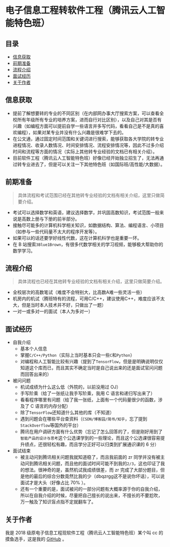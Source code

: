 # 电子信息工程转软件工程（腾讯云人工智能特色班）

## 目录
- [信息获取](#信息获取)
- [前期准备](#前期准备)
- [流程介绍](#流程介绍)
- [面试经历](#面试经历)
- [关于作者](#关于作者)

## 信息获取

- 提前了解想要转的专业的不同区别（在内部网办事大厅搜索方案，可以查看全校所有年级所有专业的培养方案，进而自行对比区别），以及自己对其是否有兴趣（如编程方面可以提前自学一些语言并多写代码，看看自己是不是真的喜欢编程），如果对某专业并没有什么兴趣是很难学下去的。
- 在公文通，通过固定时间范围和关键词进行搜索，能够获取各大学院的转专业进程情况、收录人数情况、时间安排情况、流程安排情况等，因此不过多介绍时间和流程等方面的情况（实际上其他转专业经验的文档已有相关介绍）。
- 目前软件工程（腾讯云人工智能特色班）好像已经开始独立招生了，无法再通过转专业进去了，但是可以关注一下其他特色班（如国际班/高性能/大数据）。

## 前期准备

> 具体流程和考试范围已经在其他转专业经验的文档有相关介绍，这里只做简要介绍。

- 考试可以选择数学和英语，建议选择数学，并巩固高数知识，考试范围一般来说是高数上册与下册的前半部分。
- 接触尽可能多的计算机科学相关知识，如数据结构、算法、编程语言、小项目（如参与一些代码量不太大的程序开发等）。
- 如果可以的话还要学好线性代数，这在计算机科学也是重要一环。
- 在 B 站搜索`3Blue1Brown`，有很多代数学相关的学习视频，能够极大帮助你的数学学习。

## 流程介绍

> 具体流程也已经在其他转专业经验的文档有相关介绍，这里只做简要介绍。

- 全校层次的高数笔试（难度不会特别大，比高数A难一些灵活一些）
- 机房内的机试（腾班特有的流程，可用C/C++，建议使用C++，难度应该不太大，但是当时本人技术并不好，只做出了一题）
- 一对一或多对一的面试（本人为多对一）

## 面试经历

- 自我介绍
  - 基本个人信息
  - 掌握`C/C++/Python`（实际上当时基本只会一些`C`和`Python`）
  - 对编程和人工智能比较有兴趣（提到了`TensorFlow`，但是是明确说明仅仅知道这个库而已，而且其实不确定当时是自己说出来的还是面试官问问题而回答出来的）
- 被问问题
  - 机试成绩为什么这么低（外院的，以前没用过 OJ）
  - 手写阶乘（给了一张纸让我手写阶乘，我用 C 语言和递归写出来了）
  - 看看程序哪里有问题（给了我一张纸，上面有一个代码量很少的函数，涉及了 C 语言的内存分配）
  - 除了`TensorFlow`还知道什么其他的库（不知道）
  - 遇到问题会在哪些平台查资料（`CSDN/博客园/简书/知乎`，忘了提到`StackOverflow`等国外的平台）
  - 腾讯在用户调研方面有什么优势（忘记了怎么回答的了，但是刚好用到了`智能产品的设计与思考`这个公选课学到的一些理论，而且这个公选课很容易提升绩点，还很轻松有趣，而且学分正好可以归类到扩展通识课的 6 分）
- 面试结束
  - 被主动问到腾讯相关问题我就知道稳了，而且我前面的 zr 同学并没有被主动问到腾讯相关问题，而且他的面试时间可能不到我的`2/3`，这也印证了我的想法。很神奇的是，虽然机试我成绩很差，而 zr 完成了大部分题目，但是他的最后的综合分数竟然比我的少（dbqzrgg这不是说你坏话），可以说面试才是大头（好像占比 70% ）。
  - 还有一个重要的是，面试被问的一部分问题有大概率源于你的自我介绍，所以在自我介绍的时候，尽量把自己擅长的说出来，不擅长的不要尬吹，万一触及了知识盲点指不定就翻车了。

## 关于作者

我是 2018 级原电子信息工程现软件工程（腾讯云人工智能特色班）某个叫 cc 的摸鱼选手，这是我的 [GitHub](https://github.com/kalila-cc) 。
